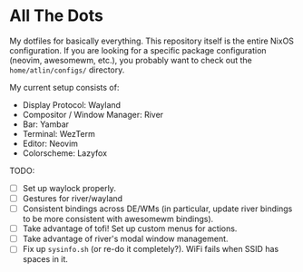 # All The Dots

My dotfiles for basically everything. This repository itself is the entire NixOS configuration. If you are looking for a specific package configuration (neovim, awesomewm, etc.), you probably want to check out the `home/atlin/configs/` directory.

My current setup consists of:
- Display Protocol: Wayland
- Compositor / Window Manager: River
- Bar: Yambar
- Terminal: WezTerm
- Editor: Neovim
- Colorscheme: Lazyfox

TODO:
- [ ] Set up waylock properly.
- [ ] Gestures for river/wayland
- [ ] Consistent bindings across DE/WMs (in particular, update river bindings to be more consistent with awesomewm bindings).
- [ ] Take advantage of tofi! Set up custom menus for actions.
- [ ] Take advantage of river's modal window management.
- [ ] Fix up `sysinfo.sh` (or re-do it completely?). WiFi fails when SSID has spaces in it.
